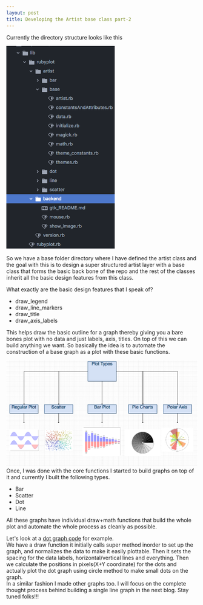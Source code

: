 ```yaml
---
layout: post
title: Developing the Artist base class part-2
---
```


Currently the directory structure looks like this    

![webjeda hagura jekyll theme](https://raw.githubusercontent.com/Arafatk/hagura/gh-pages/images/3.png)

So we have a base folder directory where I have defined the artist class and the
goal with this is to design a super structured artist layer with a base class
that forms the basic back bone of the repo and the rest of the classes inherit
all the basic design features from this class.

What exactly are the basic design features that I speak of?  
* draw_legend
* draw_line_markers
* draw_title
* draw_axis_labels

This helps draw the basic outline for a graph thereby giving you a bare bones
plot with no data and just labels, axis, titles. On top of this we can build
anything we want. So basically the idea is to automate the construction
of a base graph as a plot with these basic functions.   

![webjeda hagura jekyll theme](https://raw.githubusercontent.com/Arafatk/hagura/gh-pages/images/1.png)     
Once, I was done with the core functions I started to build graphs on top of
it and currently I built the following types.
* Bar
* Scatter
* Dot
* Line

All these graphs have individual draw+math functions that build the whole
plot and automate the whole process as cleanly as possible.     

Let's look at a [dot graph code](https://github.com/Arafatk/magick-rubyplot/blob/master/lib/rubyplot/artist/dot/dot.rb)
 for example.   
We have a draw function it initially calls super method inorder to set up
the graph, and normalizes the data to make it easily plottable.
Then it sets the spacing for the data labels, horizontal/vertical lines and everything.
Then we calculate the positions in pixels(X+Y coordinate) for the dots and actually plot the
dot graph using circle method to make small dots on the graph.   
In a similar fashion I made other graphs too. I will focus on the complete thought process
behind building a single line graph in the next blog.
Stay tuned folks!!!
